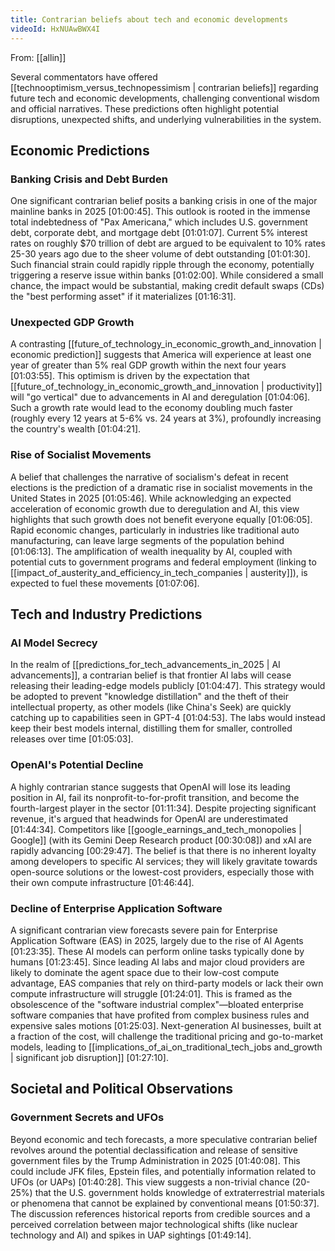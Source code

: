 ```yaml
---
title: Contrarian beliefs about tech and economic developments
videoId: HxNUAwBWX4I
---
```


From: [[allin]] <br/> 

Several commentators have offered [[technooptimism_versus_technopessimism | contrarian beliefs]] regarding future tech and economic developments, challenging conventional wisdom and official narratives. These predictions often highlight potential disruptions, unexpected shifts, and underlying vulnerabilities in the system.

## Economic Predictions

### Banking Crisis and Debt Burden
One significant contrarian belief posits a banking crisis in one of the major mainline banks in 2025 <a class="yt-timestamp" data-t="01:00:45">[01:00:45]</a>. This outlook is rooted in the immense total indebtedness of "Pax Americana," which includes U.S. government debt, corporate debt, and mortgage debt <a class="yt-timestamp" data-t="01:01:07">[01:01:07]</a>. Current 5% interest rates on roughly $70 trillion of debt are argued to be equivalent to 10% rates 25-30 years ago due to the sheer volume of debt outstanding <a class="yt-timestamp" data-t="01:01:30">[01:01:30]</a>. Such financial strain could rapidly ripple through the economy, potentially triggering a reserve issue within banks <a class="yt-timestamp" data-t="01:02:00">[01:02:00]</a>. While considered a small chance, the impact would be substantial, making credit default swaps (CDs) the "best performing asset" if it materializes <a class="yt-timestamp" data-t="01:16:31">[01:16:31]</a>.

### Unexpected GDP Growth
A contrasting [[future_of_technology_in_economic_growth_and_innovation | economic prediction]] suggests that America will experience at least one year of greater than 5% real GDP growth within the next four years <a class="yt-timestamp" data-t="01:03:55">[01:03:55]</a>. This optimism is driven by the expectation that [[future_of_technology_in_economic_growth_and_innovation | productivity]] will "go vertical" due to advancements in AI and deregulation <a class="yt-timestamp" data-t="01:04:06">[01:04:06]</a>. Such a growth rate would lead to the economy doubling much faster (roughly every 12 years at 5-6% vs. 24 years at 3%), profoundly increasing the country's wealth <a class="yt-timestamp" data-t="01:04:21">[01:04:21]</a>.

### Rise of Socialist Movements
A belief that challenges the narrative of socialism's defeat in recent elections is the prediction of a dramatic rise in socialist movements in the United States in 2025 <a class="yt-timestamp" data-t="01:05:46">[01:05:46]</a>. While acknowledging an expected acceleration of economic growth due to deregulation and AI, this view highlights that such growth does not benefit everyone equally <a class="yt-timestamp" data-t="01:06:05">[01:06:05]</a>. Rapid economic changes, particularly in industries like traditional auto manufacturing, can leave large segments of the population behind <a class="yt-timestamp" data-t="01:06:13">[01:06:13]</a>. The amplification of wealth inequality by AI, coupled with potential cuts to government programs and federal employment (linking to [[impact_of_austerity_and_efficiency_in_tech_companies | austerity]]), is expected to fuel these movements <a class="yt-timestamp" data-t="01:07:06">[01:07:06]</a>.

## Tech and Industry Predictions

### AI Model Secrecy
In the realm of [[predictions_for_tech_advancements_in_2025 | AI advancements]], a contrarian belief is that frontier AI labs will cease releasing their leading-edge models publicly <a class="yt-timestamp" data-t="01:04:47">[01:04:47]</a>. This strategy would be adopted to prevent "knowledge distillation" and the theft of their intellectual property, as other models (like China's Seek) are quickly catching up to capabilities seen in GPT-4 <a class="yt-timestamp" data-t="01:04:53">[01:04:53]</a>. The labs would instead keep their best models internal, distilling them for smaller, controlled releases over time <a class="yt-timestamp" data-t="01:05:03">[01:05:03]</a>.

### OpenAI's Potential Decline
A highly contrarian stance suggests that OpenAI will lose its leading position in AI, fail its nonprofit-to-for-profit transition, and become the fourth-largest player in the sector <a class="yt-timestamp" data-t="01:11:34">[01:11:34]</a>. Despite projecting significant revenue, it's argued that headwinds for OpenAI are underestimated <a class="yt-timestamp" data-t="01:44:34">[01:44:34]</a>. Competitors like [[google_earnings_and_tech_monopolies | Google]] (with its Gemini Deep Research product <a class="yt-timestamp" data-t="00:30:08">[00:30:08]</a>) and xAI are rapidly advancing <a class="yt-timestamp" data-t="00:29:47">[00:29:47]</a>. The belief is that there is no inherent loyalty among developers to specific AI services; they will likely gravitate towards open-source solutions or the lowest-cost providers, especially those with their own compute infrastructure <a class="yt-timestamp" data-t="01:46:44">[01:46:44]</a>.

### Decline of Enterprise Application Software
A significant contrarian view forecasts severe pain for Enterprise Application Software (EAS) in 2025, largely due to the rise of AI Agents <a class="yt-timestamp" data-t="01:23:35">[01:23:35]</a>. These AI models can perform online tasks typically done by humans <a class="yt-timestamp" data-t="01:23:45">[01:23:45]</a>. Since leading AI labs and major cloud providers are likely to dominate the agent space due to their low-cost compute advantage, EAS companies that rely on third-party models or lack their own compute infrastructure will struggle <a class="yt-timestamp" data-t="01:24:01">[01:24:01]</a>. This is framed as the obsolescence of the "software industrial complex"—bloated enterprise software companies that have profited from complex business rules and expensive sales motions <a class="yt-timestamp" data-t="01:25:03">[01:25:03]</a>. Next-generation AI businesses, built at a fraction of the cost, will challenge the traditional pricing and go-to-market models, leading to [[implications_of_ai_on_traditional_tech_jobs and_growth | significant job disruption]] <a class="yt-timestamp" data-t="01:27:10">[01:27:10]</a>.

## Societal and Political Observations

### Government Secrets and UFOs
Beyond economic and tech forecasts, a more speculative contrarian belief revolves around the potential declassification and release of sensitive government files by the Trump Administration in 2025 <a class="yt-timestamp" data-t="01:40:08">[01:40:08]</a>. This could include JFK files, Epstein files, and potentially information related to UFOs (or UAPs) <a class="yt-timestamp" data-t="01:40:28">[01:40:28]</a>. This view suggests a non-trivial chance (20-25%) that the U.S. government holds knowledge of extraterrestrial materials or phenomena that cannot be explained by conventional means <a class="yt-timestamp" data-t="01:50:37">[01:50:37]</a>. The discussion references historical reports from credible sources and a perceived correlation between major technological shifts (like nuclear technology and AI) and spikes in UAP sightings <a class="yt-timestamp" data-t="01:49:14">[01:49:14]</a>.
